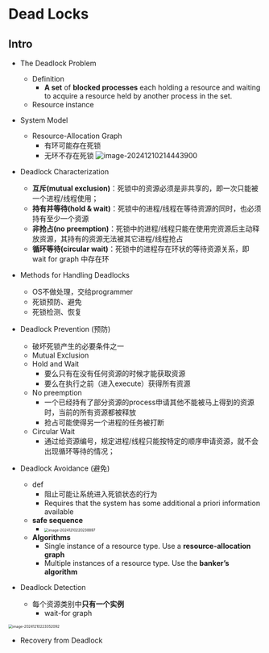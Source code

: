# Dead Locks

## Intro

- The Deadlock Problem
	- Definition
		- **A set** of **blocked processes** each holding a resource and waiting to acquire a resource held by another process in the set.
	- Resource instance
- System Model
	- Resource-Allocation Graph
		- 有环可能存在死锁
		- 无环不存在死锁
			![image-20241210214443900](https://zzh-pic-for-self.oss-cn-hangzhou.aliyuncs.com/img/202412102144988.png)
- Deadlock Characterization
	- **互斥(mutual exclusion)**：死锁中的资源必须是非共享的，即一次只能被一个进程/线程使用；
	- **持有并等待(hold & wait)**：死锁中的进程/线程在等待资源的同时，也必须持有至少一个资源
	- **非抢占(no preemption)**：死锁中的进程/线程只能在使用完资源后主动释放资源，其持有的资源无法被其它进程/线程抢占
	- **循环等待(circular wait)**：死锁中的进程存在环状的等待资源关系，即 wait for graph 中存在环

- Methods for Handling Deadlocks
	- OS不做处理，交给programmer
	- 死锁预防、避免
	- 死锁检测、恢复
- Deadlock Prevention (预防)
	- 破坏死锁产生的必要条件之一
	- Mutual Exclusion
	- Hold and Wait 
		- 要么只有在没有任何资源的时候才能获取资源
		- 要么在执行之前（进入execute）获得所有资源
	- No preemption
		- 一个已经持有了部分资源的process申请其他不能被马上得到的资源时，当前的所有资源都被释放
		- 抢占可能使得另一个进程的任务被打断
	- Circular Wait
		- 通过给资源编号，规定进程/线程只能按特定的顺序申请资源，就不会出现循环等待的情况；
- Deadlock Avoidance (避免)
	- def
		- 阻止可能让系统进入死锁状态的行为
		- Requires that the system has some additional a priori information available
	- **safe sequence**
		- <img src="https://zzh-pic-for-self.oss-cn-hangzhou.aliyuncs.com/img/202412102202957.png" alt="image-20241210220238897" style="zoom:50%;" />
	- **Algorithms**
		- Single instance of a resource type.  Use a **resource-allocation graph**
		- Multiple instances of a resource type.  Use the **banker’s algorithm**
- Deadlock Detection 
	- 每个资源类别中**只有一个实例**
		- wait-for graph

<img src="https://zzh-pic-for-self.oss-cn-hangzhou.aliyuncs.com/img/202412102233172.png" alt="image-20241210223352092" style="zoom:50%;" />

- Recovery from Deadlock 